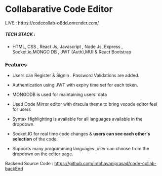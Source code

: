 # Collabarative Code Editor

LIVE : https://codecollab-o8dd.onrender.com/

##### TECH STACK :

- HTML, CSS , React Js, Javascript , Node Js, Express , Socket.io,MONGO DB , JWT (Auth),MUI & React Bootstrap

### Features

- Users can Register & SignIn . Password Validations are added.

- Authentication using JWT with expiry time set for each token.

- MONGODB is used for maintaining users' data

- Used Code Mirror editor with dracula theme to bring vscode editor feel for users

- Syntax Highlighting is available for all languages available in the dropdown.

- Socket.IO for real time code changes & **users can see each other's selection** of the code.

- Supports many programming languages ,user can choose from the dropdown on the editor page.

Backend Source Code : https://github.com/imbhavaniprasad/code-collab-backEnd
